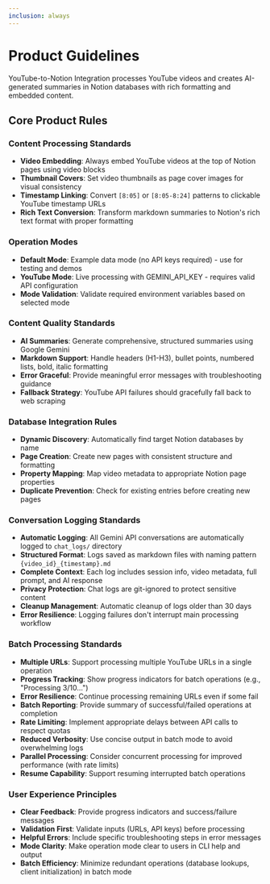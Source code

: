 ```yaml
---
inclusion: always
---
```


# Product Guidelines

YouTube-to-Notion Integration processes YouTube videos and creates AI-generated summaries in Notion databases with rich formatting and embedded content.

## Core Product Rules

### Content Processing Standards
- **Video Embedding**: Always embed YouTube videos at the top of Notion pages using video blocks
- **Thumbnail Covers**: Set video thumbnails as page cover images for visual consistency
- **Timestamp Linking**: Convert `[8:05]` or `[8:05-8:24]` patterns to clickable YouTube timestamp URLs
- **Rich Text Conversion**: Transform markdown summaries to Notion's rich text format with proper formatting

### Operation Modes
- **Default Mode**: Example data mode (no API keys required) - use for testing and demos
- **YouTube Mode**: Live processing with GEMINI_API_KEY - requires valid API configuration
- **Mode Validation**: Validate required environment variables based on selected mode

### Content Quality Standards
- **AI Summaries**: Generate comprehensive, structured summaries using Google Gemini
- **Markdown Support**: Handle headers (H1-H3), bullet points, numbered lists, bold, italic formatting
- **Error Graceful**: Provide meaningful error messages with troubleshooting guidance
- **Fallback Strategy**: YouTube API failures should gracefully fall back to web scraping

### Database Integration Rules
- **Dynamic Discovery**: Automatically find target Notion databases by name
- **Page Creation**: Create new pages with consistent structure and formatting
- **Property Mapping**: Map video metadata to appropriate Notion page properties
- **Duplicate Prevention**: Check for existing entries before creating new pages

### Conversation Logging Standards
- **Automatic Logging**: All Gemini API conversations are automatically logged to `chat_logs/` directory
- **Structured Format**: Logs saved as markdown files with naming pattern `{video_id}_{timestamp}.md`
- **Complete Context**: Each log includes session info, video metadata, full prompt, and AI response
- **Privacy Protection**: Chat logs are git-ignored to protect sensitive content
- **Cleanup Management**: Automatic cleanup of logs older than 30 days
- **Error Resilience**: Logging failures don't interrupt main processing workflow

### Batch Processing Standards
- **Multiple URLs**: Support processing multiple YouTube URLs in a single operation
- **Progress Tracking**: Show progress indicators for batch operations (e.g., "Processing 3/10...")
- **Error Resilience**: Continue processing remaining URLs even if some fail
- **Batch Reporting**: Provide summary of successful/failed operations at completion
- **Rate Limiting**: Implement appropriate delays between API calls to respect quotas
- **Reduced Verbosity**: Use concise output in batch mode to avoid overwhelming logs
- **Parallel Processing**: Consider concurrent processing for improved performance (with rate limits)
- **Resume Capability**: Support resuming interrupted batch operations

### User Experience Principles
- **Clear Feedback**: Provide progress indicators and success/failure messages
- **Validation First**: Validate inputs (URLs, API keys) before processing
- **Helpful Errors**: Include specific troubleshooting steps in error messages
- **Mode Clarity**: Make operation mode clear to users in CLI help and output
- **Batch Efficiency**: Minimize redundant operations (database lookups, client initialization) in batch mode